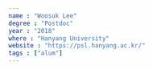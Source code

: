 ```yaml
---
name : "Woosuk Lee"
degree : "Postdoc"
year : "2018"
where : "Hanyang University"
website : "https://psl.hanyang.ac.kr/"
tags : ["alum"]
---
```

